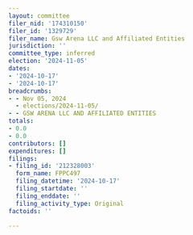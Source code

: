 ```yaml
---
layout: committee
filer_nid: '174310150'
filer_id: '1329729'
filer_name: Gsw Arena LLC and Affiliated Entities
jurisdiction: ''
committee_type: inferred
election: '2024-11-05'
dates:
- '2024-10-17'
- '2024-10-17'
breadcrumbs:
- - Nov 05, 2024
  - elections/2024-11-05/
- - GSW ARENA LLC AND AFFILIATED ENTITIES
totals:
- 0.0
- 0.0
contributors: []
expenditures: []
filings:
- filing_id: '212328003'
  form_name: FPPC497
  filing_datetime: '2024-10-17'
  filing_startdate: ''
  filing_enddate: ''
  filing_activity_type: Original
factoids: ''

---
```


